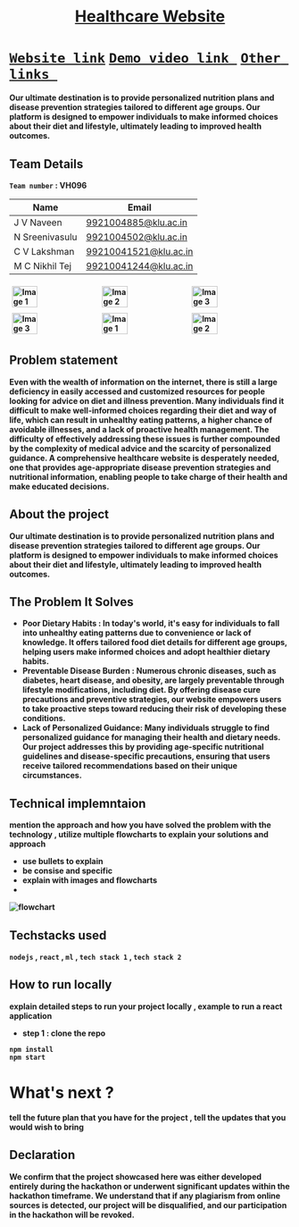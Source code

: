 <h1 align="center" style="border-bottom: none">
    <b>
        <a href=""> Healthcare Website </a><br>
</h1>

# [`Website link`](http://www.google.com)  [`Demo video link `](http://www.google.com) [`Other links `](http://www.google.com) 
Our ultimate destination is to provide personalized nutrition plans and disease prevention strategies tailored to different age groups. Our platform is designed to empower individuals to make informed choices about their diet and lifestyle, ultimately leading to improved health outcomes.

## Team Details
`Team number` : VH096

| Name    | Email           |
|---------|-----------------|
| J V Naveen | 9921004885@klu.ac.in |
| N Sreenivasulu | 9921004502@klu.ac.in |
| C V Lakshman | 99210041521@klu.ac.in |
| M C Nikhil Tej | 99210041244@klu.ac.in |

<div style="display: flex; flex-wrap: wrap;">
    <img src="https://static.vecteezy.com/system/resources/previews/013/688/865/non_2x/modern-color-and-geometric-banner-design-template-on-the-background-of-the-mobile-phone-mobile-modern-poster-marketing-special-offer-promotion-smartphone-mockup-vector.jpg" alt="Image 1" style="width: 30%; margin: 5px;">
    <img src="https://encrypted-tbn0.gstatic.com/images?q=tbn:ANd9GcSECH9uhvdGq0EP6QqG8lzAyjz1F-6V5RyMZrjBGmoIbP5diPgG53mWePJ9RlWVbJuVWCo&usqp=CAU" alt="Image 2" style="width: 30%; margin: 5px;">
    <img src="https://encrypted-tbn0.gstatic.com/images?q=tbn:ANd9GcSEwduQ50DEm_tr94tfGWHqAYzzvjb_5oS6ULmejCN2pBlolGfTv8wTwaa64fnt1GThiDc" alt="Image 3" style="width: 30%; margin: 5px;">
    <img src="https://encrypted-tbn0.gstatic.com/images?q=tbn:ANd9GcSEwduQ50DEm_tr94tfGWHqAYzzvjb_5oS6ULmejCN2pBlolGfTv8wTwaa64fnt1GThiDc" alt="Image 3" style="width: 30%; margin: 5px;">
       <img src="https://static.vecteezy.com/system/resources/previews/013/688/865/non_2x/modern-color-and-geometric-banner-design-template-on-the-background-of-the-mobile-phone-mobile-modern-poster-marketing-special-offer-promotion-smartphone-mockup-vector.jpg" alt="Image 1" style="width: 30%; margin: 5px;">
    <img src="https://encrypted-tbn0.gstatic.com/images?q=tbn:ANd9GcSECH9uhvdGq0EP6QqG8lzAyjz1F-6V5RyMZrjBGmoIbP5diPgG53mWePJ9RlWVbJuVWCo&usqp=CAU" alt="Image 2" style="width: 30%; margin: 5px;">
</div>

## Problem statement 
Even with the wealth of information on the internet, there is still a large deficiency in easily accessed and customized resources for people looking for advice on diet and illness prevention. Many individuals find it difficult to make well-informed choices regarding their diet and way of life, which can result in unhealthy eating patterns, a higher chance of avoidable illnesses, and a lack of proactive health management. The difficulty of effectively addressing these issues is further compounded by the complexity of medical advice and the scarcity of personalized guidance. A comprehensive healthcare website is desperately needed, one that provides age-appropriate disease prevention strategies and nutritional information, enabling people to take charge of their health and make educated decisions.

## About the project
Our ultimate destination is to provide personalized nutrition plans and disease prevention strategies tailored to different age groups. Our platform is designed to empower individuals to make informed choices about their diet and lifestyle, ultimately leading to improved health outcomes.

## The Problem It Solves
- **Poor Dietary Habits** : In today's world, it's easy for individuals to fall into unhealthy eating patterns due to convenience or lack of knowledge. It offers tailored food diet details for different age groups, helping users make informed choices and adopt healthier dietary habits.
- **Preventable Disease Burden** : Numerous chronic diseases, such as diabetes, heart disease, and obesity, are largely preventable through lifestyle modifications, including diet. By offering disease cure precautions and preventive strategies, our website empowers users to take proactive steps toward reducing their risk of developing these conditions.
- **Lack of Personalized Guidance**: Many individuals struggle to find personalized guidance for managing their health and dietary needs. Our project addresses this by providing age-specific nutritional guidelines and disease-specific precautions, ensuring that users receive tailored recommendations based on their unique circumstances.

## Technical implemntaion 
mention the approach and how you have solved the problem with the technology , utilize multiple flowcharts to explain your solutions and approach
- use bullets to explain
- be consise and specific
- explain with images and flowcharts
- 
![flowchart](https://encrypted-tbn0.gstatic.com/images?q=tbn:ANd9GcSm5X9E8h0kftXOW2B9jORBskdXF12pFKOX_Q&usqp=CAU)

## Techstacks used 
`nodejs` , `react` , `ml` , `tech stack 1` , `tech stack 2`

## How to run locally 
explain detailed steps to run your project locally , example to run a react application 
- step 1 : clone the repo 
```
npm install
npm start
```

# What's next ?
tell the future plan that you have for the project , tell the updates that you would wish to bring

## Declaration
We confirm that the project showcased here was either developed entirely during the hackathon or underwent significant updates within the hackathon timeframe. We understand that if any plagiarism from online sources is detected, our project will be disqualified, and our participation in the hackathon will be revoked.
